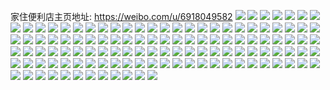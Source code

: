 家住便利店主页地址: https://weibo.com/u/6918049582 
![](https://wx4.sinaimg.cn/mw2000/007ybqISly1h9ir8euksxj30u0140gvj.jpg) 
![](https://wx4.sinaimg.cn/mw2000/007ybqISly1h9ir8flg1yj30u0140dpf.jpg) 
![](https://wx4.sinaimg.cn/mw2000/007ybqISly1h9ir8gjc52j30u0140ajg.jpg) 
![](https://wx4.sinaimg.cn/mw2000/007ybqISly1h9ir8dy57ej30u0140k1a.jpg) 
![](https://wx4.sinaimg.cn/mw2000/007ybqISly1h9ir8h8r8yj30u0140qbw.jpg) 
![](https://wx4.sinaimg.cn/mw2000/007ybqISly1h9ir8i0i7fj30u0140thi.jpg) 
![](https://wx4.sinaimg.cn/mw2000/007ybqISgy1h99h8b7t9mj30u013qaf1.jpg) 
![](https://wx4.sinaimg.cn/mw2000/007ybqISgy1h93p30e6f3j30u0140afp.jpg) 
![](https://wx4.sinaimg.cn/mw2000/007ybqISgy1h93ce51jygj30u014012u.jpg) 
![](https://wx4.sinaimg.cn/mw2000/007ybqISgy1h93ce46rysj30u0140n4s.jpg) 
![](https://wx4.sinaimg.cn/mw2000/007ybqISgy1h93ce5qkm6j30u0140qcy.jpg) 
![](https://wx4.sinaimg.cn/mw2000/007ybqISgy1h93ce6p70mj30u014048d.jpg) 
![](https://wx4.sinaimg.cn/mw2000/007ybqISgy1h93ceahp9nj30u0140dqe.jpg) 
![](https://wx4.sinaimg.cn/mw2000/007ybqISgy1h93ce7cc2zj30u0140tfz.jpg) 
![](https://wx4.sinaimg.cn/mw2000/007ybqISgy1h93ce7y9g8j30m00tcjw7.jpg) 
![](https://wx4.sinaimg.cn/mw2000/007ybqISgy1h93ce9l1r5j30u0140dq8.jpg) 
![](https://wx4.sinaimg.cn/mw2000/007ybqISgy1h92nibbguaj30wi0hcdh7.jpg) 
![](https://wx4.sinaimg.cn/mw2000/007ybqISgy1h92nfui731j30u00g60up.jpg) 
![](https://wx4.sinaimg.cn/mw2000/007ybqISgy1h92nfv6kbpj30ol0dejsm.jpg) 
![](https://wx4.sinaimg.cn/mw2000/007ybqISgy1h92nfvzhpyj30u00g9tak.jpg) 
![](https://wx4.sinaimg.cn/mw2000/007ybqISgy1h92nftqrr0j30go08zq46.jpg) 
![](https://wx4.sinaimg.cn/mw2000/007ybqISgy1h92niaocvcj30wi0h4dhn.jpg) 
![](https://wx4.sinaimg.cn/mw2000/007ybqISgy1h8km5bb49tj30u01407ew.jpg) 
![](https://wx4.sinaimg.cn/mw2000/007ybqISgy1h8km5e735pj30u01407ec.jpg) 
![](https://wx4.sinaimg.cn/mw2000/007ybqISgy1h8km57z29hj30u0140do8.jpg) 
![](https://wx4.sinaimg.cn/mw2000/007ybqISgy1h8km5h25jtj30u0140dqm.jpg) 
![](https://wx4.sinaimg.cn/mw2000/007ybqISgy1h8km5rhyjcj30u0140k26.jpg) 
![](https://wx4.sinaimg.cn/mw2000/007ybqISgy1h8gejrm9mgj30u0140aj7.jpg) 
![](https://wx4.sinaimg.cn/mw2000/007ybqISgy1h8gejtv1smj30u0140n5i.jpg) 
![](https://wx4.sinaimg.cn/mw2000/007ybqISgy1h8gejwh9jtj30u0140thp.jpg) 
![](https://wx4.sinaimg.cn/mw2000/007ybqISgy1h8gejzer2aj30u01407d3.jpg) 
![](https://wx4.sinaimg.cn/mw2000/007ybqISgy1h8gek1umtcj30u0140jzp.jpg) 
![](https://wx4.sinaimg.cn/mw2000/007ybqISgy1h8gek45a1bj30u01407ck.jpg) 
![](https://wx4.sinaimg.cn/mw2000/007ybqISgy1h8gek74lu7j30u0140gvl.jpg) 
![](https://wx4.sinaimg.cn/mw2000/007ybqISgy1h8gek8x589j30u014045a.jpg) 
![](https://wx4.sinaimg.cn/mw2000/007ybqISgy1h8g9xcxytdj30u0140n4i.jpg) 
![](https://wx4.sinaimg.cn/mw2000/007ybqISgy1h8g9xfcq9nj30u01hcwnf.jpg) 
![](https://wx4.sinaimg.cn/mw2000/007ybqISgy1h89fu3p9ekj30u013ydli.jpg) 
![](https://wx4.sinaimg.cn/mw2000/007ybqISgy1h89fu2nzcuj30u013y43z.jpg) 
![](https://wx4.sinaimg.cn/mw2000/007ybqISgy1h88fc8kogqj30u0140wnu.jpg) 
![](https://wx4.sinaimg.cn/mw2000/007ybqISgy1h88fc9sb8gj30u01407cz.jpg) 
![](https://wx4.sinaimg.cn/mw2000/007ybqISgy1h88fejr22qj30u014012b.jpg) 
![](https://wx4.sinaimg.cn/mw2000/007ybqISgy1h88fcb5jffj30u0140485.jpg) 
![](https://wx4.sinaimg.cn/mw2000/007ybqISgy1h88fccdu6vj30u0140ai8.jpg) 
![](https://wx4.sinaimg.cn/mw2000/007ybqISgy1h88fcdtf6aj30u0140wmp.jpg) 
![](https://wx4.sinaimg.cn/mw2000/007ybqISgy1h875y8esgij30u014044m.jpg) 
![](https://wx4.sinaimg.cn/mw2000/007ybqISgy1h875y90lv9j30u014044t.jpg) 
![](https://wx4.sinaimg.cn/mw2000/007ybqISgy1h875y9wc3hj30u0140dlt.jpg) 
![](https://wx4.sinaimg.cn/mw2000/007ybqISgy1h875y7qdevj30u0140q93.jpg) 
![](https://wx4.sinaimg.cn/mw2000/007ybqISgy1h81e2du0gnj30u0140n3w.jpg) 
![](https://wx4.sinaimg.cn/mw2000/007ybqISgy1h81e2ejjxlj30u0140tf9.jpg) 
![](https://wx4.sinaimg.cn/mw2000/007ybqISgy1h80eobf5vjj30u01sxdki.jpg) 
![](https://wx4.sinaimg.cn/mw2000/007ybqISgy1h80elsibu4j30u0140116.jpg) 
![](https://wx4.sinaimg.cn/mw2000/007ybqISgy1h80elu5avfj30u014010l.jpg) 
![](https://wx4.sinaimg.cn/mw2000/007ybqISgy1h80ely49u4j30u0140gue.jpg) 
![](https://wx4.sinaimg.cn/mw2000/007ybqISgy1h80em0iqjpj30u0140dnq.jpg) 
![](https://wx4.sinaimg.cn/mw2000/007ybqISgy1h80elwrxaqj30u0140gth.jpg) 
![](https://wx4.sinaimg.cn/mw2000/007ybqISgy1h80elz82obj30u0155jz3.jpg) 
![](https://wx4.sinaimg.cn/mw2000/007ybqISgy1h7zfkpkgcij30ig062wei.jpg) 
![](https://wx4.sinaimg.cn/mw2000/007ybqISgy1h7zfmfb75hj30or08k74p.jpg) 
![](https://wx4.sinaimg.cn/mw2000/007ybqISgy1h7zfn7tkedj30u00pzwmi.jpg) 
![](https://wx4.sinaimg.cn/mw2000/007ybqISgy1h7zfbeznmmj30u00tdtbe.jpg) 
![](https://wx4.sinaimg.cn/mw2000/007ybqISgy1h7y486hv9cj30u01407du.jpg) 
![](https://wx4.sinaimg.cn/mw2000/007ybqISgy1h7y485h7gfj30u0140ti2.jpg) 
![](https://wx4.sinaimg.cn/mw2000/007ybqISgy1h7xn57omg4j30tn1lwdj3.jpg) 
![](https://wx4.sinaimg.cn/mw2000/007ybqISgy1h7vj7ppt19j30u0140n6l.jpg) 
![](https://wx4.sinaimg.cn/mw2000/007ybqISgy1h7vj7q496lj30u00sa40v.jpg) 
![](https://wx4.sinaimg.cn/mw2000/007ybqISgy1h7v9p6jmgtj30u01400yd.jpg) 
![](https://wx4.sinaimg.cn/mw2000/007ybqISgy1h7v9pqyyf3j30u0140n2m.jpg) 
![](https://wx4.sinaimg.cn/mw2000/007ybqISgy1h7sam2buehj30u01400zm.jpg) 
![](https://wx4.sinaimg.cn/mw2000/007ybqISgy1h7samcqfc2j30u0140n49.jpg) 
![](https://wx4.sinaimg.cn/mw2000/007ybqISgy1h7samj0fujj30u0140teu.jpg) 
![](https://wx4.sinaimg.cn/mw2000/007ybqISgy1h7saluuv8zj30u0140gsy.jpg) 
![](https://wx4.sinaimg.cn/mw2000/007ybqISgy1h7samx80p2j30u0140jy6.jpg) 
![](https://wx4.sinaimg.cn/mw2000/007ybqISgy1h7psn6id85j30u0140tfl.jpg) 
![](https://wx4.sinaimg.cn/mw2000/007ybqISgy1h7omjzgpvyj31900u0463.jpg) 
![](https://wx4.sinaimg.cn/mw2000/007ybqISgy1h7omjxmk51j31900u0n5a.jpg) 
![](https://wx4.sinaimg.cn/mw2000/007ybqISgy1h7omk1omanj31900u0qb2.jpg) 
![](https://wx4.sinaimg.cn/mw2000/007ybqISgy1h7omk3i9jzj30u0190n3p.jpg) 
![](https://wx4.sinaimg.cn/mw2000/007ybqISgy1h7omk77a2zj31900u0103.jpg) 
![](https://wx4.sinaimg.cn/mw2000/007ybqISgy1h7omk57p8zj30u0190n2o.jpg) 
![](https://wx4.sinaimg.cn/mw2000/007ybqISgy1h7n8i54033j30lu0mpwgy.jpg) 
![](https://wx4.sinaimg.cn/mw2000/007ybqISgy1h7mcu55yt6j30u0140ak6.jpg) 
![](https://wx4.sinaimg.cn/mw2000/007ybqISgy1h7mcu1mztxj30u01400zl.jpg) 
![](https://wx4.sinaimg.cn/mw2000/007ybqISgy1h7mcu89ymij30u0140qay.jpg) 
![](https://wx4.sinaimg.cn/mw2000/007ybqISgy1h7mcubkxelj30u0140tfv.jpg) 
![](https://wx4.sinaimg.cn/mw2000/007ybqISgy1h7l2khjhbvj30u0190dnq.jpg) 
![](https://wx4.sinaimg.cn/mw2000/007ybqISgy1h7l2kjnvtrj30u0190n3p.jpg) 
![](https://wx4.sinaimg.cn/mw2000/007ybqISgy1h7l2kksfg2j30u0190437.jpg) 
![](https://wx4.sinaimg.cn/mw2000/007ybqISgy1h7l2kmug0bj30u0190afx.jpg) 
![](https://wx4.sinaimg.cn/mw2000/007ybqISgy1h7jqnrfkyuj30u0140wlm.jpg) 
![](https://wx4.sinaimg.cn/mw2000/007ybqISgy1h7jqnsqrngj30u0140wna.jpg) 
![](https://wx4.sinaimg.cn/mw2000/007ybqISgy1h7jqns23bcj30u0140wjh.jpg) 
![](https://wx4.sinaimg.cn/mw2000/007ybqISgy1h7jqntfuu4j30u013xqc2.jpg) 
![](https://wx4.sinaimg.cn/mw2000/007ybqISgy1h7j6s4ajsej30go0eijs5.jpg) 
![](https://wx4.sinaimg.cn/mw2000/007ybqISgy1h7i0q27yytj30u0140qb0.jpg) 
![](https://wx4.sinaimg.cn/mw2000/007ybqISgy1h7i0q3hv5oj30u0140aix.jpg) 
![](https://wx4.sinaimg.cn/mw2000/007ybqISgy1h7gj1f9cdrj30u01400yd.jpg) 
![](https://wx4.sinaimg.cn/mw2000/007ybqISgy1h7gj1ecsxqj30u0140tej.jpg) 
![](https://wx4.sinaimg.cn/mw2000/007ybqISgy1h7gj1g481gj30u0140dm9.jpg) 
![](https://wx4.sinaimg.cn/mw2000/007ybqISgy1h7g6gvhij3j30u014010u.jpg) 
![](https://wx4.sinaimg.cn/mw2000/007ybqISgy1h7g6gxx0doj31400u0dnu.jpg) 
![](https://wx4.sinaimg.cn/mw2000/007ybqISgy1h7g6h31yz5j31400u0ahz.jpg) 
![](https://wx4.sinaimg.cn/mw2000/007ybqISgy1h7g6h5nk0cj30u0140wku.jpg) 
![](https://wx4.sinaimg.cn/mw2000/007ybqISgy1h7g6h0dwo8j30u014046g.jpg) 
![](https://wx4.sinaimg.cn/mw2000/007ybqISgy1h7g6h82fysj30u0140414.jpg) 
![](https://wx4.sinaimg.cn/mw2000/007ybqISgy1h7fn3v7mzij30c50c5mxk.jpg) 
![](https://wx4.sinaimg.cn/mw2000/007ybqISgy1h7fg1k5v4nj30u013ygri.jpg) 
![](https://wx4.sinaimg.cn/mw2000/007ybqISgy1h7fg1mt5r0j30u014079q.jpg) 
![](https://wx4.sinaimg.cn/mw2000/007ybqISgy1h7fg1kucuwj30u0140tf2.jpg) 
![](https://wx4.sinaimg.cn/mw2000/007ybqISgy1h7fg1m2yeuj30u0140433.jpg) 
![](https://wx4.sinaimg.cn/mw2000/007ybqISgy1h7eenjgcl5j30u0140n4e.jpg) 
![](https://wx4.sinaimg.cn/mw2000/007ybqISgy1h7eenidw3uj30u01400zh.jpg) 
![](https://wx4.sinaimg.cn/mw2000/007ybqISgy1h7dcmwdb7lj30u01407ca.jpg) 
![](https://wx4.sinaimg.cn/mw2000/007ybqISgy1h7dcmxui3qj30u0140jzn.jpg) 
![](https://wx4.sinaimg.cn/mw2000/007ybqISgy1h7dcmzcyhxj30u01407ct.jpg) 
![](https://wx4.sinaimg.cn/mw2000/007ybqISgy1h7dcn17zl4j30u0140jyn.jpg) 
![](https://wx4.sinaimg.cn/mw2000/007ybqISgy1h7dcmus0oyj30u0140tge.jpg) 
![](https://wx4.sinaimg.cn/mw2000/007ybqISgy1h7dcn36g0yj30u0140doe.jpg) 
